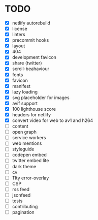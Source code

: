 # TODO

- [x] netlify autorebuild
- [x] license
- [x] linters
- [x] precommit hooks
- [x] layout
- [x] 404
- [x] development favicon
- [x] share (twitter)
- [x] scroll-beahaviour
- [x] fonts
- [x] favicon
- [x] manifest
- [x] lazy loading
- [x] svg placeholder for images
- [x] avif support
- [x] 100 lighthouse score
- [x] headers for netlify
- [x] convert video for web to av1 and h264
- [ ] content
- [ ] open graph
- [ ] service workers
- [ ] web mentions
- [ ] styleguide
- [ ] codepen embed
- [ ] twitter embed lite
- [ ] dark theme
- [ ] cv
- [ ] 11ty error-overlay
- [ ] CSP
- [ ] rss feed
- [ ] jsonfeed
- [ ] tests
- [ ] contributing
- [ ] pagination
